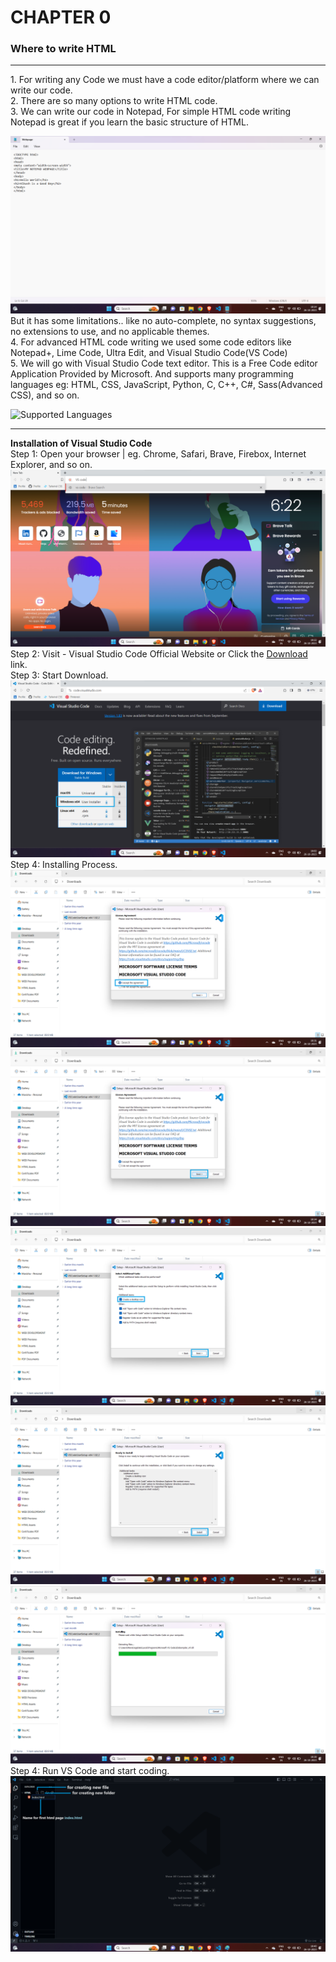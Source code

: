 # CHAPTER 0
### Where to write HTML
<hr>
1. For writing any Code we must have a code editor/platform where we can write our code.<br>
2. There are so many options to write HTML code.<br>
3. We can write our code in Notepad, For simple HTML code writing Notepad is great if you learn the basic structure of HTML.

![notepad](https://github.com/Ninja-Vikash/Assets/blob/main/HTML%20Assets/notepad-view.png)
But it has some limitations.. like no auto-complete, no syntax suggestions, no extensions to use, and no applicable themes.<br>
4. For advanced HTML code writing we used some code editors like Notepad+, Lime Code, Ultra Edit, and Visual Studio Code(VS Code)<br>
5. We will go with Visual Studio Code text editor. This is a Free Code editor Application Provided by Microsoft. And supports many programming languages eg: HTML, CSS, JavaScript, Python, C, C++, C#, Sass(Advanced CSS), and so on.

![Supported Languages]()
<hr>

<b>Installation of Visual Studio Code</b><br>
Step 1: Open your browser | eg. Chrome, Safari, Brave, Firebox, Internet Explorer, and so on.<be>
![browser window](https://github.com/Ninja-Vikash/Assets/blob/main/HTML%20Assets/browser%20window.png)
Step 2: Visit - Visual Studio Code Official Website or Click the <a href="https://code.visualstudio.com/" target="_blank">Download</a> link.<br>
Step 3: Start Download.
![start download](https://github.com/Ninja-Vikash/Assets/blob/main/HTML%20Assets/Setup.png)
Step 4: Installing Process.
![Process1](https://github.com/Ninja-Vikash/Assets/blob/main/HTML%20Assets/Installing-option.png)
![Process2](https://github.com/Ninja-Vikash/Assets/blob/main/HTML%20Assets/Installing-option1.png)
![Process3](https://github.com/Ninja-Vikash/Assets/blob/main/HTML%20Assets/Installing-option2.png)
![Process4](https://github.com/Ninja-Vikash/Assets/blob/main/HTML%20Assets/Installing-option3.png)
![Process5](https://github.com/Ninja-Vikash/Assets/blob/main/HTML%20Assets/Installing-option4.png)
Step 4: Run VS Code and start coding.
![first appearance](https://github.com/Ninja-Vikash/Assets/blob/main/HTML%20Assets/first%20apperance.png)
